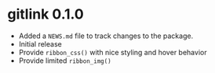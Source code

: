 # gitlink 0.1.0

* Added a `NEWS.md` file to track changes to the package.
* Initial release
* Provide `ribbon_css()` with nice styling and hover behavior
* Provide limited `ribbon_img()`
